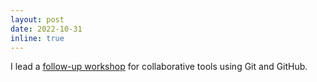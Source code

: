 ```yaml
---
layout: post
date: 2022-10-31
inline: true
---
```


I lead a [follow-up workshop](https://health-data-working-group.github.io/event/github-collab.html) for collaborative tools using Git and GitHub.
